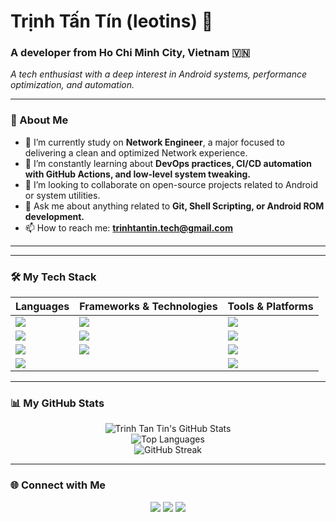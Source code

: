# Trịnh Tấn Tín (leotins) 👋

### A developer from Ho Chi Minh City, Vietnam 🇻🇳

*A tech enthusiast with a deep interest in Android systems, performance optimization, and automation.*

</div>

---

### 🚀 About Me

- 🔭 I’m currently study on **Network Engineer**, a major focused to delivering a clean and optimized Network experience.
- 🌱 I’m constantly learning about **DevOps practices, CI/CD automation with GitHub Actions, and low-level system tweaking.**
- 👯 I’m looking to collaborate on open-source projects related to Android or system utilities.
- 💬 Ask me about anything related to **Git, Shell Scripting, or Android ROM development.**
- 📫 How to reach me: **trinhtantin.tech@gmail.com**

---

---

### 🛠️ My Tech Stack

| Languages                                                                                                                              | Frameworks & Technologies                                                                                                                       | Tools & Platforms                                                                                                                 |
| -------------------------------------------------------------------------------------------------------------------------------------- | ----------------------------------------------------------------------------------------------------------------------------------------------- | --------------------------------------------------------------------------------------------------------------------------------- |
| <img src="https://img.shields.io/badge/YAML-%234B5F7E.svg?style=for-the-badge&logo=yaml&logoColor=white" />                               | <img src="https://img.shields.io/badge/Android-%233DDC84.svg?style=for-the-badge&logo=android&logoColor=white" />                               | <img src="https://img.shields.io/badge/GIT-%23F05033.svg?style=for-the-badge&logo=git&logoColor=white" />                           |
| <img src="https://img.shields.io/badge/Shell_Script-%23121011.svg?style=for-the-badge&logo=gnu-bash&logoColor=white" />                  | <img src="https://img.shields.io/badge/Linux-%23FCC624.svg?style=for-the-badge&logo=linux&logoColor=black" />                                   | <img src="https://img.shields.io/badge/GitHub_Actions-%232671E5.svg?style=for-the-badge&logo=githubactions&logoColor=white" />      |
| <img src="https://img.shields.io/badge/Python-3776AB?style=for-the-badge&logo=python&logoColor=white" />                                 | <img src="https://img.shields.io/badge/AOSP-000000?style=for-the-badge&logo=android&logoColor=3DDC84" />                                      | <img src="https://img.shields.io/badge/Docker-2496ED?style=for-the-badge&logo=docker&logoColor=white" />                           |
| <img src="https://img.shields.io/badge/C%2B%2B-00599C?style=for-the-badge&logo=c%2B%2B&logoColor=white" />                                |                                                                                                                                                 | <img src="https://img.shields.io/badge/Visual_Studio_Code-0078D4.svg?style=for-the-badge&logo=visual-studio-code&logoColor=white" /> |

---

### 📊 My GitHub Stats

<p align="center">
  <img src="https://github-readme-stats.vercel.app/api?username=trinhtantin&show_icons=true&theme=tokyonight&rank_icon=github" alt="Trinh Tan Tin's GitHub Stats" />
  <br/>
  <img src="https://github-readme-stats.vercel.app/api/top-langs/?username=trinhtantin&layout=compact&theme=tokyonight" alt="Top Languages" />
  <br/>
  <img src="https://streak-stats.demolab.com/?user=trinhtantin&theme=tokyonight" alt="GitHub Streak" />
</p>

---

### 🌐 Connect with Me

<p align="center">
<a href="YOUR_LINKEDIN_URL" target="_blank"><img src="https://img.shields.io/badge/LinkedIn-0077B5?style=for-the-badge&logo=linkedin&logoColor=white" /></a>
<a href="https://www.facebook.com/leotins.2006" target="_blank"><img src="https://img.shields.io/badge/Facebook-1877F2?style=for-the-badge&logo=facebook&logoColor=white" /></a>
<a href="YOUR_TELEGRAM_URL" target="_blank"><img src="https://img.shields.io/badge/Telegram-2CA5E0?style=for-the-badge&logo=telegram&logoColor=white" /></a>
</p>
